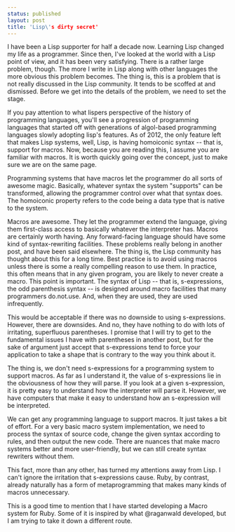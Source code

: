 ```yaml
---
status: published
layout: post
title: 'Lisp\'s dirty secret'
---
```


I have been a Lisp supporter for half a decade now. Learning Lisp
changed my life as a programmer. Since then, I've looked at the world
with a Lisp point of view, and it has been very satisfying.
There is a rather large problem, though. 
The more I write in Lisp along with other languages
the more obvious this problem becomes. The thing is, this is a problem
that is not really discussed in the Lisp community. It tends to be
scoffed at and dismissed. Before we get into the details of the
problem, we need to set the stage.

If you pay attention to what lispers perspective of the history of
programming languages, you'll see a progression of programming
languages that started off with generations of algol-based programming
languages slowly adopting lisp's features. As of 2012, the only
feature left that makes Lisp systems, well, Lisp, is having homoiconic
syntax -- that is, support for macros. Now, because you are reading
this, I assume you are familiar with 
macros. It is worth quickly going over the concept, just to make sure
we are on the same page.

Programming systems that have macros let the programmer do all sorts
of awesome magic. Basically, whatever syntax the system "supports" can
be transformed, allowing the programmer control over what that syntax
does. The homoiconic property refers to the code being a data type
that is native to the system.

Macros are awesome. They let the programmer extend the language,
giving them first-class access to basically whatever the interpreter
has. Macros are certainly worth having. Any forward-facing language
should have some kind of syntax-rewriting facilities.
These problems really belong in another post, and have been said
elsewhere. The thing is, the Lisp community has thought about this for
a long time. Best practice is to avoid using macros unless there is
some a really compelling reason to use them. In practice, this often
means that in any given program,
you are likely to never create a macro.
This point is important.
The syntax of Lisp -- that is, s-expressions, the odd parenthesis
syntax -- is designed around macro facilities that
many programmers do.not.use. And, when they are used, they are used
infrequently.

This would be acceptable if there was no downside to using
s-expressions. However, there are downsides. And no, they have nothing
to do with lots of irritating, superfluous parentheses. I promise that
I will try to get to the fundamental issues I have with parentheses in
another post, but for the sake of argument just accept that
s-expressions tend to force your application to take a shape that is
contrary to the way you think about it.

The thing is, we don't need s-expressions for a programming system to
support macros. 
As far as I understand it, the value of s-expressions lie in the
obviousness of how they will parse. If you look at a given
s-expression, it is pretty easy to understand how the interpreter
will parse it. However, we have computers that make it easy to
understand how an s-expression will be interpreted.


We can get any
programming language to support macros. It just takes a bit of
effort. For a very basic macro system implementation, we need 
to process the syntax of source code, change the given syntax
according to rules, and then output the 
new code. There are nuances that make macro systems better and
more user-friendly, but we can still create syntax rewriters without
them.

This fact, more than any other, has turned my attentions away from
Lisp. I can't ignore the irritation that
s-expressions cause. Ruby, by contrast, already naturally has a 
form of metaprogramming that makes many kinds of macros
unnecessary. 


This is a good time to mention that I have started developing a Macro
system for Ruby. Some of it is inspired by 
what @raganwald developed, but I am trying to take it down a different
route. 
